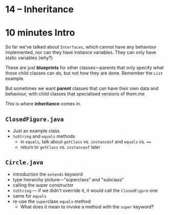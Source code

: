 # 14 – Inheritance

# 10 minutes Intro

So far we've talked about `Interfaces`, which cannot have any behaviour implemented, nor can they have instance variables. They can only have static variables (why?)

These are just **blueprints** for other classes—parents that only specify *what* those child classes can do, but not *how* they are done. Remember the `List` example.

But sometimes we want **parent** classes that can have their own data and behaviour, with child classes that specialised versions of them.me

This is where **inheritance** comes in.

## `ClosedFigure.java`

- Just an example class
- `toString` and `equals` methods
    - in `equals`, talk about `getClass` vs. `instanceof` and `equals` vs. `==`
    - return to `getClass` vs. `instanceof` later

## `Circle.java`

- introduction the `extends` keyword
- type hierarchy picture—"superclass" and "subclass"
- calling the super constructor
- `toString` — if we didn't override it, it would call the `ClosedFigure` one
- same for `equals`
- re-use the `super`class `equals` method
    - What does it mean to invoke a method with the `super` keyword?
